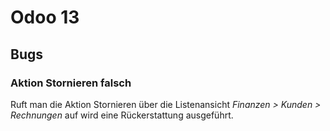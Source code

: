 # Odoo 13

## Bugs

### Aktion Stornieren falsch

Ruft man die Aktion Stornieren über die Listenansicht *Finanzen > Kunden > Rechnungen* auf wird eine Rückerstattung ausgeführt.